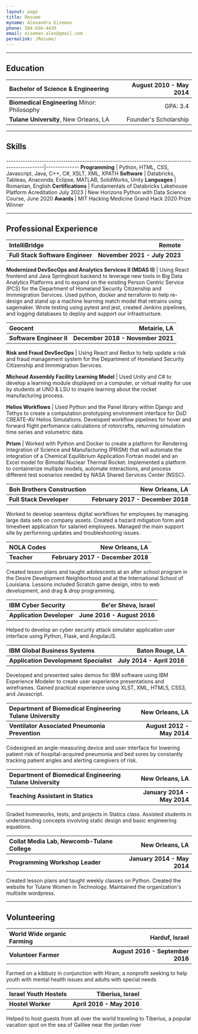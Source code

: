 ```yaml
---
layout: page
title: Resume
myname: Alexandra Eiseman
phone: 504-656-4439
email: eiseman.alex@gmail.com
permalink: /Resume/
---
```

<style>
table{
width:100%}
</style>
---

## Education


| **Bachelor of Science & Engineering**            | August 2010 - May 2014 |
|:--------------------------------------------------------------------------- | ----------------------:|
| **Biomedical Engineering** Minor: Philosophy                             		              |                GPA: 3.4 |
| **Tulane University**, New Orleans, LA                                      |  Founder's Scholarship |

---

## Skills


----------------------------------------------------------------------------------------------|--------------
**Programming**                                  | Python, HTML, CSS, Javascript, Java, C++, C#, XSLT, XML, XPATH
**Software**                                     | Databricks, Tableau, Anaconda, Eclipse, MATLAB, SolidWorks, Unity
**Languages**                                    | Romanian, English
**Certifications**                               | Fundamentals of Databricks Lakehouse Platform Acreditation July 2023 | New Horizons Python with Data Science Course, June 2020
**Awards**                                       | MIT Hacking Medicine Grand Hack 2020 Prize Winner

---

## Professional Experience

**IntelliBridge** | **Remote**
:---------------------------------|-----------------:
**Full Stack Software Engineer**| **November 2021 - July 2023**

**Modernized DevSecOps and Analytics Services II (MDAS II)** |
Using React frontend and Java Springboot backend to leverage new tools in Big Data Analytics Platforms and to expand on the existing Person Centric Service (PCS) for the Department of Homeland Security Citizenship and Immmigration Services. Used python, docker and terraform to help re-design and stand up a machine learning match model that retrains using sagemaker. Wrote testing using pytest and jest, created Jenkins pipelines, and logging databases to deploy and support our infrastructure.

**Geocent** | **Metairie, LA**
:---------------------------------|-----------------:
**Software Engineer II**| **December 2018 - November 2021**

**Risk and Fraud DevSecOps** |
Using React and Redux to help update a risk and fraud management system for the Department of Homeland Security Citizenship and Immmigration Services.

**Michoud Assembly Facility Learning Model** |
Used Unity and C# to develop a learning module displayed on a computer, or virtual reality for use by students at UNO & LSU to inspire learning about the rocket manufacturing process.

**Helios Workflows** |
Used Python and the Panel library within Django and Tethys to create a computation prototyping environment interface for DoD CREATE-AV Helios Simulations. Developed workflow pipelines for hover and forward flight perfomance calculations of rotorcrafts, returning simulation time series and volumetric data.

**Prism** |
Worked with Python and Docker to create a platform for Rendering Integration of Science and Manufacturing (PRISM) that will automate the integration of a Chemical Equilibrium Application Fortran model and an Excel model for Bimodal Nuclear Thermal Rocket. Implemented a platform to containerize multiple models, automate interactions, and process different test scenarios needed by NASA Shared Services Center (NSSC).

**Boh Brothers Construction** | **New Orleans, LA**
:---------------------------------|-----------------:
**Full Stack Developer**| **February 2017 - December 2018**

Worked to develop seamless digital workflows for employees by managing large data sets on company assets. Created a hazard mitigation form and timesheet application for salaried employees. Managed the main support site by performing updates and troubleshooting issues.

**NOLA Codes** | **New Orleans, LA**
:---------------------------------|-----------------:
**Teacher**| **February 2017 - December 2018**

Created lesson plans and taught adolescents at an after school program in the Desire Development Neighborhood and at the International School of Louisiana. Lessons included Scratch game design, intro to web development, and drag & drop programming.

**IBM Cyber Security** | **Be'er Sheva, Israel**
:---------------------------------|-----------------:
**Application Developer**| **June 2016 - August 2016**

Helped to develop an cyber security attack simulator application user interface using Python, Flask, and AngularJS.

**IBM Global Business Systems** | **Baton Rouge, LA**
:---------------------------------|-----------------:
**Application Development Specialist**| **July 2014 - April 2016**

Developed and presented sales demos for IBM software using IBM Experience Modeler to create 
user experience presentations and wireframes. Gained practical experience using XLST, XML, HTML5, CSS3, and Javascript. 

**Department of Biomedical Engineering Tulane University** | **New Orleans, LA**
:---------------------------------|-----------------:
**Ventilator Associated Pneumonia Prevention** | **August 2012 - May 2014**

Codesigned an angle-measuring device and user interface for lowering patient 
risk of hospital-acquired pneumonia and bed sores by constantly tracking patient angles 
and alerting caregivers of risk.

<!--**Department of Biomedical Engineering Tulane University** | **New Orleans, LA**
:---------------------------------|-----------------:
**Optimization of Spring Powered Stilts** | **August 2012 - May 2014**

Researched the relationship between stilts and prosthetics while modeling designs for improving 
fiberglass stilts for extended use in parade culture as well as suggestions for more cost 
efficient adjustable prosthetic designs.-->

**Department of Biomedical Engineering Tulane University** | **New Orleans, LA**
:---------------------------------|-----------------:
**Teaching Assistant in Statics** | **January 2014 - May 2014**

Graded homeworks, tests, and projects in Statics class. Assisted students in understanding 
concepts involving static design and basic engineering equations.

**Collat Media Lab, Newcomb-Tulane College** | **New Orleans, LA**
:---------------------------------|-----------------:
**Programming Workshop Leader** | **January 2014 - May 2014**

Created lesson plans and taught weekly classes on Python. Created the website for Tulane Women in Technology. Maintained the organization's multisite wordpress.

<!--**Collat Media Lab, Newcomb-Tulane College** | **New Orleans, LA**
:---------------------------------|-----------------:
**Web Designer & Webmaster**| **May 2013 - May 2014**

Created and actively maintained the website for Tulane Women in Technology and 
organized an online archive of female parade groups in New Orleans and their web presence.-->

---

## Volunteering


**World Wide organic Farming** | **Harduf, Israel**
:---------------------------------|-----------------:
**Volunteer Farmer** | **August 2016 - September 2016**

Farmed on a kibbutz in conjunction with Hiram,
 a nonprofit seeking to help youth with mental health issues and adults with special needs

**Israel Youth Hostels** | **Tiberius, Israel**
:---------------------------------|-----------------:
**Hostel Worker** | **April 2016 - May 2016**

Helped to host guests from all over the world traveling to Tiberius, a popular
vacation spot on the sea of Galilee near the jordan river

<!-- **Ancient Ancestors** | **New Orleans, LA**
:---------------------------------|-----------------:
**Web Designer** | **June 2013 - May 2014**

Helped to develop the website for a traveling evolution education nonprofit organization. -->
